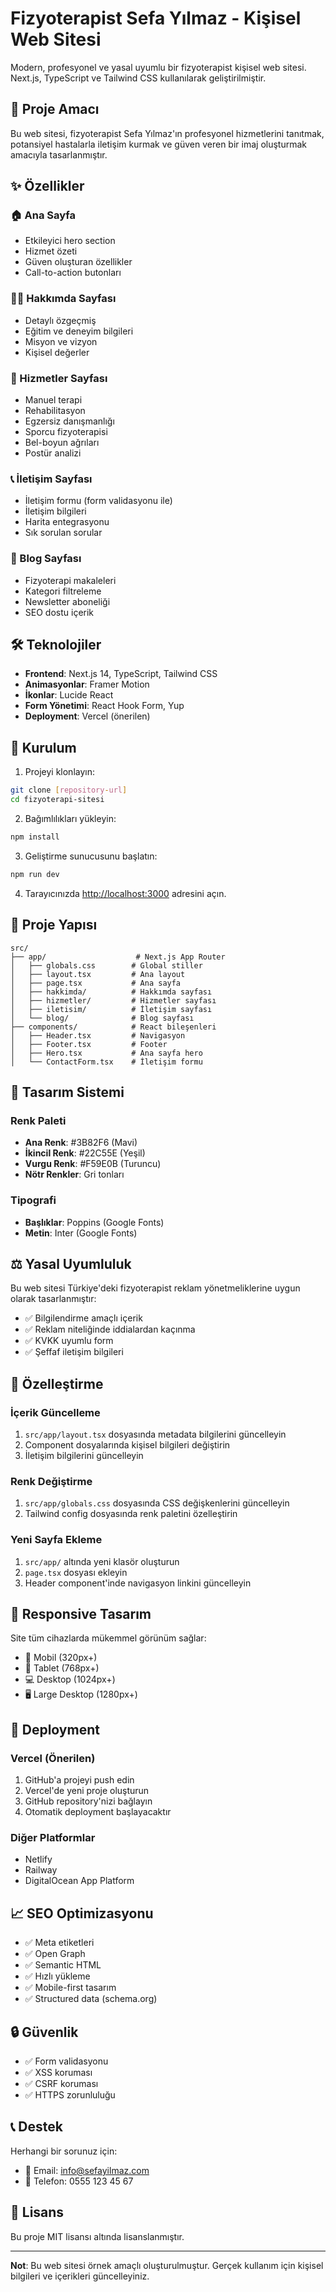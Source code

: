 # Fizyoterapist Sefa Yılmaz - Kişisel Web Sitesi

Modern, profesyonel ve yasal uyumlu bir fizyoterapist kişisel web sitesi. Next.js, TypeScript ve Tailwind CSS kullanılarak geliştirilmiştir.

## 🎯 Proje Amacı

Bu web sitesi, fizyoterapist Sefa Yılmaz'ın profesyonel hizmetlerini tanıtmak, potansiyel hastalarla iletişim kurmak ve güven veren bir imaj oluşturmak amacıyla tasarlanmıştır.

## ✨ Özellikler

### 🏠 Ana Sayfa
- Etkileyici hero section
- Hizmet özeti
- Güven oluşturan özellikler
- Call-to-action butonları

### 👨‍⚕️ Hakkımda Sayfası
- Detaylı özgeçmiş
- Eğitim ve deneyim bilgileri
- Misyon ve vizyon
- Kişisel değerler

### 🏥 Hizmetler Sayfası
- Manuel terapi
- Rehabilitasyon
- Egzersiz danışmanlığı
- Sporcu fizyoterapisi
- Bel-boyun ağrıları
- Postür analizi

### 📞 İletişim Sayfası
- İletişim formu (form validasyonu ile)
- İletişim bilgileri
- Harita entegrasyonu
- Sık sorulan sorular

### 📝 Blog Sayfası
- Fizyoterapi makaleleri
- Kategori filtreleme
- Newsletter aboneliği
- SEO dostu içerik

## 🛠️ Teknolojiler

- **Frontend**: Next.js 14, TypeScript, Tailwind CSS
- **Animasyonlar**: Framer Motion
- **İkonlar**: Lucide React
- **Form Yönetimi**: React Hook Form, Yup
- **Deployment**: Vercel (önerilen)

## 🚀 Kurulum

1. Projeyi klonlayın:
```bash
git clone [repository-url]
cd fizyoterapi-sitesi
```

2. Bağımlılıkları yükleyin:
```bash
npm install
```

3. Geliştirme sunucusunu başlatın:
```bash
npm run dev
```

4. Tarayıcınızda [http://localhost:3000](http://localhost:3000) adresini açın.

## 📁 Proje Yapısı

```
src/
├── app/                    # Next.js App Router
│   ├── globals.css        # Global stiller
│   ├── layout.tsx         # Ana layout
│   ├── page.tsx           # Ana sayfa
│   ├── hakkimda/          # Hakkımda sayfası
│   ├── hizmetler/         # Hizmetler sayfası
│   ├── iletisim/          # İletişim sayfası
│   └── blog/              # Blog sayfası
├── components/            # React bileşenleri
│   ├── Header.tsx         # Navigasyon
│   ├── Footer.tsx         # Footer
│   ├── Hero.tsx           # Ana sayfa hero
│   └── ContactForm.tsx    # İletişim formu
```

## 🎨 Tasarım Sistemi

### Renk Paleti
- **Ana Renk**: #3B82F6 (Mavi)
- **İkincil Renk**: #22C55E (Yeşil)
- **Vurgu Renk**: #F59E0B (Turuncu)
- **Nötr Renkler**: Gri tonları

### Tipografi
- **Başlıklar**: Poppins (Google Fonts)
- **Metin**: Inter (Google Fonts)

## ⚖️ Yasal Uyumluluk

Bu web sitesi Türkiye'deki fizyoterapist reklam yönetmeliklerine uygun olarak tasarlanmıştır:

- ✅ Bilgilendirme amaçlı içerik
- ✅ Reklam niteliğinde iddialardan kaçınma
- ✅ KVKK uyumlu form
- ✅ Şeffaf iletişim bilgileri

## 🔧 Özelleştirme

### İçerik Güncelleme
1. `src/app/layout.tsx` dosyasında metadata bilgilerini güncelleyin
2. Component dosyalarında kişisel bilgileri değiştirin
3. İletişim bilgilerini güncelleyin

### Renk Değiştirme
1. `src/app/globals.css` dosyasında CSS değişkenlerini güncelleyin
2. Tailwind config dosyasında renk paletini özelleştirin

### Yeni Sayfa Ekleme
1. `src/app/` altında yeni klasör oluşturun
2. `page.tsx` dosyası ekleyin
3. Header component'inde navigasyon linkini güncelleyin

## 📱 Responsive Tasarım

Site tüm cihazlarda mükemmel görünüm sağlar:
- 📱 Mobil (320px+)
- 📱 Tablet (768px+)
- 💻 Desktop (1024px+)
- 🖥️ Large Desktop (1280px+)

## 🚀 Deployment

### Vercel (Önerilen)
1. GitHub'a projeyi push edin
2. Vercel'de yeni proje oluşturun
3. GitHub repository'nizi bağlayın
4. Otomatik deployment başlayacaktır

### Diğer Platformlar
- Netlify
- Railway
- DigitalOcean App Platform

## 📈 SEO Optimizasyonu

- ✅ Meta etiketleri
- ✅ Open Graph
- ✅ Semantic HTML
- ✅ Hızlı yükleme
- ✅ Mobile-first tasarım
- ✅ Structured data (schema.org)

## 🔒 Güvenlik

- ✅ Form validasyonu
- ✅ XSS koruması
- ✅ CSRF koruması
- ✅ HTTPS zorunluluğu

## 📞 Destek

Herhangi bir sorunuz için:
- 📧 Email: info@sefayilmaz.com
- 📱 Telefon: 0555 123 45 67

## 📄 Lisans

Bu proje MIT lisansı altında lisanslanmıştır.

---

**Not**: Bu web sitesi örnek amaçlı oluşturulmuştur. Gerçek kullanım için kişisel bilgileri ve içerikleri güncelleyiniz.
